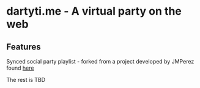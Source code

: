 # dartyti.me - A virtual party on the web

## Features

Synced social party playlist - forked from a project developed by JMPerez found [here](https://github.com/JMPerez/c "C - Listening Room")

The rest is TBD
